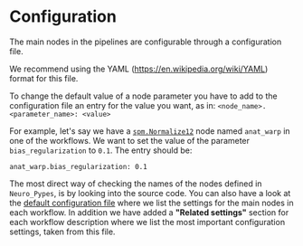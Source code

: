 
# Configuration

The main nodes in the pipelines are configurable through a
configuration file.

We recommend using the YAML (https://en.wikipedia.org/wiki/YAML)
format for this file.

To change the default value of a node parameter you
have to add to the configuration file an entry for the value
you want, as in: `<node_name>.<parameter_name>: <value>`

For example, let's say we have a
[`spm.Normalize12`](http://nipype.readthedocs.io/en/latest/interfaces/generated/nipype.interfaces.spm.preprocess.html#normalize12)
node named `anat_warp` in one of the workflows.
We want to set the value of the parameter `bias_regularization` to `0.1`.
The entry should be:

```
anat_warp.bias_regularization: 0.1
```

The most direct way of checking the names of the nodes defined in
`Neuro_Pypes`, is by looking into the source code.
You can also have a look at the
[default configuration file](https://github.com/Neurita/pypes/blob/master/docs/pypes_config.yml)
where we list the settings for the main nodes in each workflow.
In addition we have added a **"Related settings"** section for each
workflow description where we list the most important configuration
settings, taken from this file.
